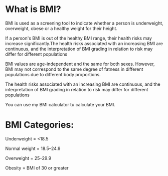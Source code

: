 # What is BMI?
BMI is used as a screening tool to indicate whether a person is underweight, overweight, obese or a healthy weight for their height.

If a person's BMI is out of the healthy BMI range, their health risks may increase significantly.The health risks associated with an increasing BMI are continuous, and the interpretation of BMI grading in relation to risk may differ for different populations

BMI values are age-independent and the same for both sexes. However, BMI may not correspond to the same degree of fatness in different populations due to different body proportions.

The health risks associated with an increasing BMI are continuous, and the interpretation of BMI grading in relation to risk may differ for different populations

You can use my BMI calculator tu calculate your BMI.

# BMI Categories: 
Underweight = <18.5

Normal weight = 18.5–24.9 

Overweight = 25–29.9 

Obesity = BMI of 30 or greater
